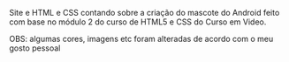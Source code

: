 <p>Site e HTML e CSS contando sobre a criação do mascote do Android feito com base no módulo 2 do curso de HTML5 e CSS do Curso em Video.</p>
<p>OBS: algumas cores, imagens etc foram alteradas de acordo com o meu gosto pessoal</p>
